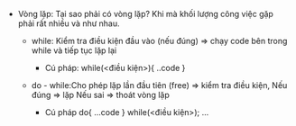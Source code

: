 - Vòng lặp: Tại sao phải có vòng lặp? Khi mà khối lượng công việc gặp phải rất nhiều và như nhau.
    + while: Kiểm tra điều kiện đầu vào (nếu đúng) => chạy code bên trong while 
    và tiếp tục lặp lại
        * Cú pháp: 
        while(<điều kiện>){
            ..code
        }
    
    + do - while:Cho phép lặp lần đầu tiên (free) => kiểm tra điều kiện, Nếu đúng => lặp
                                                                Nếu sai => thoát vòng lặp
        * Cú pháp
        do{
            ...code
        }
        while(<điều kiện>);
        ...